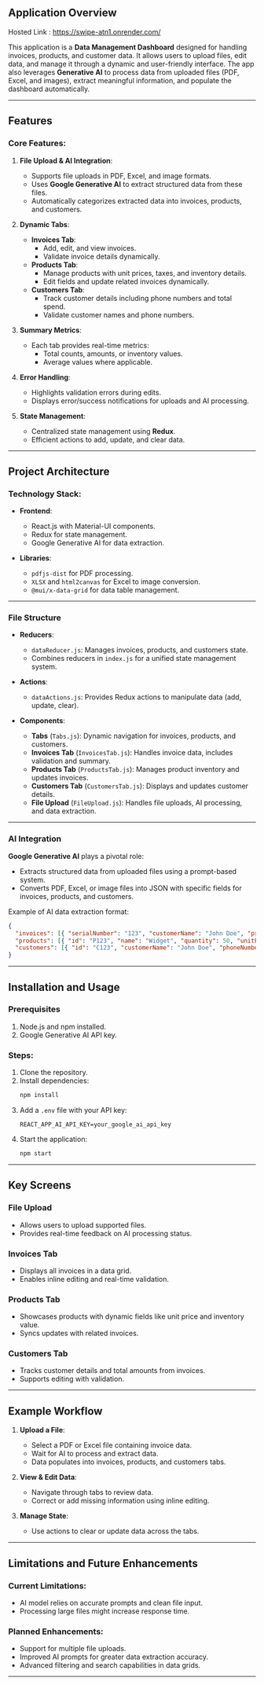 ## Application Overview

Hosted Link : https://swipe-atn1.onrender.com/

This application is a **Data Management Dashboard** designed for handling invoices, products, and customer data. It allows users to upload files, edit data, and manage it through a dynamic and user-friendly interface. The app also leverages **Generative AI** to process data from uploaded files (PDF, Excel, and images), extract meaningful information, and populate the dashboard automatically.

---

## Features

### Core Features:
1. **File Upload & AI Integration**:
   - Supports file uploads in PDF, Excel, and image formats.
   - Uses **Google Generative AI** to extract structured data from these files.
   - Automatically categorizes extracted data into invoices, products, and customers.

2. **Dynamic Tabs**:
   - **Invoices Tab**:
     - Add, edit, and view invoices.
     - Validate invoice details dynamically.
   - **Products Tab**:
     - Manage products with unit prices, taxes, and inventory details.
     - Edit fields and update related invoices dynamically.
   - **Customers Tab**:
     - Track customer details including phone numbers and total spend.
     - Validate customer names and phone numbers.

3. **Summary Metrics**:
   - Each tab provides real-time metrics:
     - Total counts, amounts, or inventory values.
     - Average values where applicable.

4. **Error Handling**:
   - Highlights validation errors during edits.
   - Displays error/success notifications for uploads and AI processing.

5. **State Management**:
   - Centralized state management using **Redux**.
   - Efficient actions to add, update, and clear data.

---

## Project Architecture

### Technology Stack:
- **Frontend**:
  - React.js with Material-UI components.
  - Redux for state management.
  - Google Generative AI for data extraction.

- **Libraries**:
  - `pdfjs-dist` for PDF processing.
  - `XLSX` and `html2canvas` for Excel to image conversion.
  - `@mui/x-data-grid` for data table management.

---

### File Structure

- **Reducers**:
  - `dataReducer.js`: Manages invoices, products, and customers state.
  - Combines reducers in `index.js` for a unified state management system.

- **Actions**:
  - `dataActions.js`: Provides Redux actions to manipulate data (add, update, clear).

- **Components**:
  - **Tabs** (`Tabs.js`): Dynamic navigation for invoices, products, and customers.
  - **Invoices Tab** (`InvoicesTab.js`): Handles invoice data, includes validation and summary.
  - **Products Tab** (`ProductsTab.js`): Manages product inventory and updates invoices.
  - **Customers Tab** (`CustomersTab.js`): Displays and updates customer details.
  - **File Upload** (`FileUpload.js`): Handles file uploads, AI processing, and data extraction.

---

### AI Integration

**Google Generative AI** plays a pivotal role:
- Extracts structured data from uploaded files using a prompt-based system.
- Converts PDF, Excel, or image files into JSON with specific fields for invoices, products, and customers.

Example of AI data extraction format:
```json
{
  "invoices": [{ "serialNumber": "123", "customerName": "John Doe", "productName": "Widget", "qty": 2, "tax": 18, "totalAmount": 236, "date": "2024-01-01" }],
  "products": [{ "id": "P123", "name": "Widget", "quantity": 50, "unitPrice": 100, "tax": 18, "priceWithTax": 118, "discount": 5 }],
  "customers": [{ "id": "C123", "customerName": "John Doe", "phoneNumber": "1234567890", "totalAmount": 236 }]
}
```

---

## Installation and Usage

### Prerequisites
1. Node.js and npm installed.
2. Google Generative AI API key.

### Steps:
1. Clone the repository.
2. Install dependencies:
   ```bash
   npm install
   ```
3. Add a `.env` file with your API key:
   ```
   REACT_APP_AI_API_KEY=your_google_ai_api_key
   ```
4. Start the application:
   ```bash
   npm start
   ```

---

## Key Screens

### File Upload
- Allows users to upload supported files.
- Provides real-time feedback on AI processing status.

### Invoices Tab
- Displays all invoices in a data grid.
- Enables inline editing and real-time validation.

### Products Tab
- Showcases products with dynamic fields like unit price and inventory value.
- Syncs updates with related invoices.

### Customers Tab
- Tracks customer details and total amounts from invoices.
- Supports editing with validation.

---

## Example Workflow

1. **Upload a File**:
   - Select a PDF or Excel file containing invoice data.
   - Wait for AI to process and extract data.
   - Data populates into invoices, products, and customers tabs.

2. **View & Edit Data**:
   - Navigate through tabs to review data.
   - Correct or add missing information using inline editing.

3. **Manage State**:
   - Use actions to clear or update data across the tabs.

---

## Limitations and Future Enhancements

### Current Limitations:
- AI model relies on accurate prompts and clean file input.
- Processing large files might increase response time.

### Planned Enhancements:
- Support for multiple file uploads.
- Improved AI prompts for greater data extraction accuracy.
- Advanced filtering and search capabilities in data grids.

---
